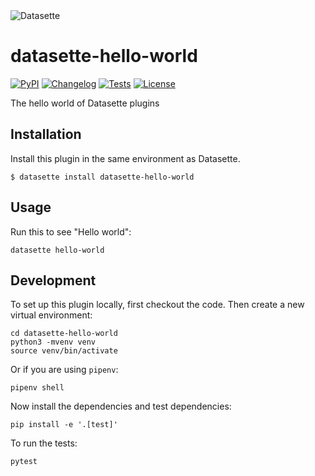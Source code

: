 <img src="https://datasette.io/static/datasette-logo.svg" alt="Datasette">

# datasette-hello-world

[![PyPI](https://img.shields.io/pypi/v/datasette-hello-world.svg)](https://pypi.org/project/datasette-hello-world/)
[![Changelog](https://img.shields.io/github/v/release/simonw/datasette-hello-world?include_prereleases&label=changelog)](https://github.com/simonw/datasette-hello-world/releases)
[![Tests](https://github.com/simonw/datasette-hello-world/workflows/Test/badge.svg)](https://github.com/simonw/datasette-hello-world/actions?query=workflow%3ATest)
[![License](https://img.shields.io/badge/license-Apache%202.0-blue.svg)](https://github.com/simonw/datasette-hello-world/blob/main/LICENSE)

The hello world of Datasette plugins

## Installation

Install this plugin in the same environment as Datasette.

    $ datasette install datasette-hello-world

## Usage

Run this to see "Hello world":

    datasette hello-world

## Development

To set up this plugin locally, first checkout the code. Then create a new virtual environment:

    cd datasette-hello-world
    python3 -mvenv venv
    source venv/bin/activate

Or if you are using `pipenv`:

    pipenv shell

Now install the dependencies and test dependencies:

    pip install -e '.[test]'

To run the tests:

    pytest
